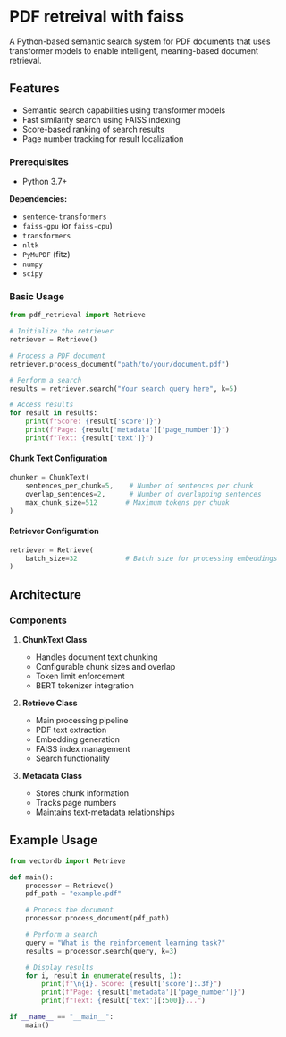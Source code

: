 # PDF retreival with faiss

A Python-based semantic search system for PDF documents that uses transformer models to enable intelligent, meaning-based document retrieval.

## Features

* Semantic search capabilities using transformer models
* Fast similarity search using FAISS indexing
* Score-based ranking of search results
* Page number tracking for result localization

### Prerequisites

* Python 3.7+

**Dependencies:**
* `sentence-transformers`
* `faiss-gpu` (or `faiss-cpu`)
* `transformers`
* `nltk`
* `PyMuPDF` (fitz)
* `numpy`
* `scipy`

### Basic Usage

```python
from pdf_retrieval import Retrieve

# Initialize the retriever
retriever = Retrieve()

# Process a PDF document
retriever.process_document("path/to/your/document.pdf")

# Perform a search
results = retriever.search("Your search query here", k=5)

# Access results
for result in results:
    print(f"Score: {result['score']}")
    print(f"Page: {result['metadata']['page_number']}")
    print(f"Text: {result['text']}")
```

#### Chunk Text Configuration

```python
chunker = ChunkText(
    sentences_per_chunk=5,    # Number of sentences per chunk
    overlap_sentences=2,      # Number of overlapping sentences
    max_chunk_size=512       # Maximum tokens per chunk
)
```

#### Retriever Configuration

```python
retriever = Retrieve(
    batch_size=32            # Batch size for processing embeddings
)
```

## Architecture

### Components

1. **ChunkText Class**
   * Handles document text chunking
   * Configurable chunk sizes and overlap
   * Token limit enforcement
   * BERT tokenizer integration

2. **Retrieve Class**
   * Main processing pipeline
   * PDF text extraction
   * Embedding generation
   * FAISS index management
   * Search functionality

3. **Metadata Class**
   * Stores chunk information
   * Tracks page numbers
   * Maintains text-metadata relationships

## Example Usage

```python
from vectordb import Retrieve

def main():
    processor = Retrieve()
    pdf_path = "example.pdf"

    # Process the document
    processor.process_document(pdf_path)

    # Perform a search
    query = "What is the reinforcement learning task?"
    results = processor.search(query, k=3)

    # Display results
    for i, result in enumerate(results, 1):
        print(f"\n{i}. Score: {result['score']:.3f}")
        print(f"Page: {result['metadata']['page_number']}")
        print(f"Text: {result['text'][:500]}...")

if __name__ == "__main__":
    main()
```
